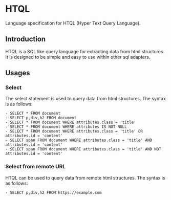 # HTQL

Language specification for HTQL (Hyper Text Query Language).

## Introduction

HTQL is a SQL like query language for extracting data from html structures. It is designed to be simple and easy to use
within other sql adapters.

## Usages

### Select

The select statement is used to query data from html structures. The syntax is as follows:

```
- SELECT * FROM document
- SELECT p,div,h2 FROM document
- SELECT * FROM document WHERE attributes.class = 'title'
- SELECT * FROM document WHERE attributes IS NOT NULL
- SELECT * FROM document WHERE attributes.class = 'title' OR attributes.id = 'content'
- SELECT span FROM document WHERE attributes.class = 'title' AND attributes.id = 'content'
- SELECT span FROM document WHERE attributes.class = 'title' AND NOT attributes.id = 'content'
```

### Select from remote URL

HTQL can be used to query data from remote html structures. The syntax is as follows:

```
- SELECT p,div,h2 FROM https://example.com
```
